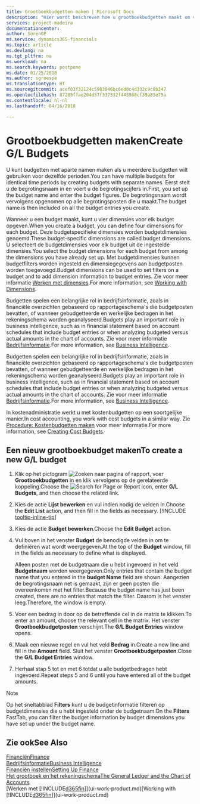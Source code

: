 ```yaml
---
title: Grootboekbudgetten maken | Microsoft Docs
description: "Hier wordt beschreven hoe u grootboekbudgetten maakt om verschillende financiële activiteiten te prognosticeren en dimensies toewijst voor bedrijfsinformatiedoeleinden."
services: project-madeira
documentationcenter: 
author: SorenGP
ms.service: dynamics365-financials
ms.topic: article
ms.devlang: na
ms.tgt_pltfrm: na
ms.workload: na
ms.search.keywords: postpone
ms.date: 01/25/2018
ms.author: sgroespe
ms.translationtype: HT
ms.sourcegitcommit: acef03f32124c5983846bc6ed0c4d332c9c8b347
ms.openlocfilehash: 87285ffae204d57f337332f443988cf39a83e75a
ms.contentlocale: nl-nl
ms.lasthandoff: 04/16/2018

---
```

# <a name="create-gl-budgets"></a><span data-ttu-id="9ee21-103">Grootboekbudgetten maken</span><span class="sxs-lookup"><span data-stu-id="9ee21-103">Create G/L Budgets</span></span>
<span data-ttu-id="9ee21-104">U kunt budgetten met aparte namen maken als u meerdere budgetten wilt gebruiken voor dezelfde perioden.</span><span class="sxs-lookup"><span data-stu-id="9ee21-104">You can have multiple budgets for identical time periods by creating budgets with separate names.</span></span> <span data-ttu-id="9ee21-105">Eerst stelt u de begrotingsnaam in en voert u de begrotingscijfers in.</span><span class="sxs-lookup"><span data-stu-id="9ee21-105">First, you set up the budget name and enter the budget figures.</span></span> <span data-ttu-id="9ee21-106">De begrotingsnaam wordt vervolgens opgenomen op alle begrotingsposten die u maakt.</span><span class="sxs-lookup"><span data-stu-id="9ee21-106">The budget name is then included on all the budget entries you create.</span></span>  

 <span data-ttu-id="9ee21-107">Wanneer u een budget maakt, kunt u vier dimensies voor elk budget opgeven.</span><span class="sxs-lookup"><span data-stu-id="9ee21-107">When you create a budget, you can define four dimensions for each budget.</span></span> <span data-ttu-id="9ee21-108">Deze budgetspecifieke dimensies worden budgetdimensies genoemd.</span><span class="sxs-lookup"><span data-stu-id="9ee21-108">These budget-specific dimensions are called budget dimensions.</span></span> <span data-ttu-id="9ee21-109">U selecteert de budgetdimensies voor elk budget uit de ingestelde dimensies.</span><span class="sxs-lookup"><span data-stu-id="9ee21-109">You select the budget dimensions for each budget from among the dimensions you have already set up.</span></span> <span data-ttu-id="9ee21-110">Met budgetdimensies kunnen budgetfilters worden ingesteld en dimensiegegevens aan budgetposten worden toegevoegd.</span><span class="sxs-lookup"><span data-stu-id="9ee21-110">Budget dimensions can be used to set filters on a budget and to add dimension information to budget entries.</span></span> <span data-ttu-id="9ee21-111">Zie voor meer informatie [Werken met dimensies](finance-dimensions.md).</span><span class="sxs-lookup"><span data-stu-id="9ee21-111">For more information, see [Working with Dimensions](finance-dimensions.md).</span></span>

 <span data-ttu-id="9ee21-112">Budgetten spelen een belangrijke rol in bedrijfsinformatie, zoals in financiële overzichten gebaseerd op rapportageschema's die budgetposten bevatten, of wanneer gebudgetteerde en werkelijke bedragen in het rekeningschema worden geanalyseerd.</span><span class="sxs-lookup"><span data-stu-id="9ee21-112">Budgets play an important role in business intelligence, such as in financial statement based on account schedules that include budget entries or when analyzing budgeted versus actual amounts in the chart of accounts.</span></span> <span data-ttu-id="9ee21-113">Zie voor meer informatie [Bedrijfsinformatie](bi.md).</span><span class="sxs-lookup"><span data-stu-id="9ee21-113">For more information, see [Business Intelligence](bi.md).</span></span>

 <span data-ttu-id="9ee21-114">Budgetten spelen een belangrijke rol in bedrijfsinformatie, zoals in financiële overzichten gebaseerd op rapportageschema's die budgetposten bevatten, of wanneer gebudgetteerde en werkelijke bedragen in het rekeningschema worden geanalyseerd.</span><span class="sxs-lookup"><span data-stu-id="9ee21-114">Budgets play an important role in business intelligence, such as in financial statement based on account schedules that include budget entries or when analyzing budgeted versus actual amounts in the chart of accounts.</span></span> <span data-ttu-id="9ee21-115">Zie voor meer informatie [Bedrijfsinformatie](bi.md).</span><span class="sxs-lookup"><span data-stu-id="9ee21-115">For more information, see [Business Intelligence](bi.md).</span></span>

<span data-ttu-id="9ee21-116">In kostenadministratie werkt u met kostenbudgetten op een soortgelijke manier.</span><span class="sxs-lookup"><span data-stu-id="9ee21-116">In cost accounting, you work with cost budgets in a similar way.</span></span> <span data-ttu-id="9ee21-117">Zie [Procedure: Kostenbudgetten maken](finance-create-cost-budgets.md) voor meer informatie.</span><span class="sxs-lookup"><span data-stu-id="9ee21-117">For more information, see [Creating Cost Budgets](finance-create-cost-budgets.md).</span></span>    

## <a name="to-create-a-new-gl-budget"></a><span data-ttu-id="9ee21-118">Een nieuw grootboekbudget maken</span><span class="sxs-lookup"><span data-stu-id="9ee21-118">To create a new G/L budget</span></span>  
1. <span data-ttu-id="9ee21-119">Klik op het pictogram ![Zoeken naar pagina of rapport](media/ui-search/search_small.png "pictogram Zoeken naar pagina of rapport"), voer **Grootboekbudgetten** in en klik vervolgens op de gerelateerde koppeling.</span><span class="sxs-lookup"><span data-stu-id="9ee21-119">Choose the ![Search for Page or Report](media/ui-search/search_small.png "Search for Page or Report icon") icon, enter **G/L Budgets**, and then choose the related link.</span></span>  
2. <span data-ttu-id="9ee21-120">Kies de actie **Lijst bewerken** en vul indien nodig de velden in.</span><span class="sxs-lookup"><span data-stu-id="9ee21-120">Choose the **Edit List** action, and then fill in the fields as necessary.</span></span> [!INCLUDE [tooltip-inline-tip](includes/tooltip-inline-tip_md.md)]  
3. <span data-ttu-id="9ee21-121">Kies de actie **Budget bewerken**.</span><span class="sxs-lookup"><span data-stu-id="9ee21-121">Choose the **Edit Budget** action.</span></span>
4. <span data-ttu-id="9ee21-122">Vul boven in het venster **Budget** de benodigde velden in om te definiëren wat wordt weergegeven.</span><span class="sxs-lookup"><span data-stu-id="9ee21-122">At the top of the **Budget** window, fill in the fields as necessary to define what is displayed.</span></span>  

    <span data-ttu-id="9ee21-123">Alleen posten met de budgetnaam die u hebt ingevoerd in het veld **Budgetnaam** worden weergegeven.</span><span class="sxs-lookup"><span data-stu-id="9ee21-123">Only entries that contain the budget name that you entered in the **budget Name** field are shown.</span></span> <span data-ttu-id="9ee21-124">Aangezien de begrotingsnaam net is gemaakt, zijn er geen posten die overeenkomen met het filter.</span><span class="sxs-lookup"><span data-stu-id="9ee21-124">Because the budget name has just been created, there are no entries that match the filter.</span></span> <span data-ttu-id="9ee21-125">Daarom is het venster leeg.</span><span class="sxs-lookup"><span data-stu-id="9ee21-125">Therefore, the window is empty.</span></span>  
5. <span data-ttu-id="9ee21-126">Voer een bedrag in door op de betreffende cel in de matrix te klikken.</span><span class="sxs-lookup"><span data-stu-id="9ee21-126">To enter an amount, choose the relevant cell in the matrix.</span></span> <span data-ttu-id="9ee21-127">Het venster **Grootboekbudgetposten** verschijnt.</span><span class="sxs-lookup"><span data-stu-id="9ee21-127">The **G/L Budget Entries** window opens.</span></span>  
6. <span data-ttu-id="9ee21-128">Maak een nieuwe regel en vul het veld **Bedrag** in.</span><span class="sxs-lookup"><span data-stu-id="9ee21-128">Create a new line and fill in the **Amount** field.</span></span> <span data-ttu-id="9ee21-129">Sluit het venster **Grootboekbudgetposten**.</span><span class="sxs-lookup"><span data-stu-id="9ee21-129">Close the **G/L Budget Entries** window.</span></span>  
7. <span data-ttu-id="9ee21-130">Herhaal stap 5 tot en met 6 totdat u alle budgetbedragen hebt ingevoerd.</span><span class="sxs-lookup"><span data-stu-id="9ee21-130">Repeat steps 5 and 6 until you have entered all of the budget amounts.</span></span>  

> [!NOTE]  
>  <span data-ttu-id="9ee21-131">Op het sneltabblad **Filters** kunt u de budgetinformatie filteren op budgetdimensies die u hebt ingesteld onder de budgetnaam.</span><span class="sxs-lookup"><span data-stu-id="9ee21-131">On the **Filters** FastTab, you can filter the budget information by budget dimensions you have set up under the budget name.</span></span>   

## <a name="see-also"></a><span data-ttu-id="9ee21-132">Zie ook</span><span class="sxs-lookup"><span data-stu-id="9ee21-132">See Also</span></span>
[<span data-ttu-id="9ee21-133">Financiën</span><span class="sxs-lookup"><span data-stu-id="9ee21-133">Finance</span></span>](finance.md)  
[<span data-ttu-id="9ee21-134">Bedrijfsinformatie</span><span class="sxs-lookup"><span data-stu-id="9ee21-134">Business Intelligence</span></span>](bi.md)  
[<span data-ttu-id="9ee21-135">Financiën instellen</span><span class="sxs-lookup"><span data-stu-id="9ee21-135">Setting Up Finance</span></span>](finance-setup-finance.md)  
[<span data-ttu-id="9ee21-136">Het grootboek en het rekeningschema</span><span class="sxs-lookup"><span data-stu-id="9ee21-136">The General Ledger and the Chart of Accounts</span></span>](finance-general-ledger.md)  
<span data-ttu-id="9ee21-137">[Werken met [!INCLUDE[d365fin](includes/d365fin_md.md)]](ui-work-product.md)</span><span class="sxs-lookup"><span data-stu-id="9ee21-137">[Working with [!INCLUDE[d365fin](includes/d365fin_md.md)]](ui-work-product.md)</span></span>  


